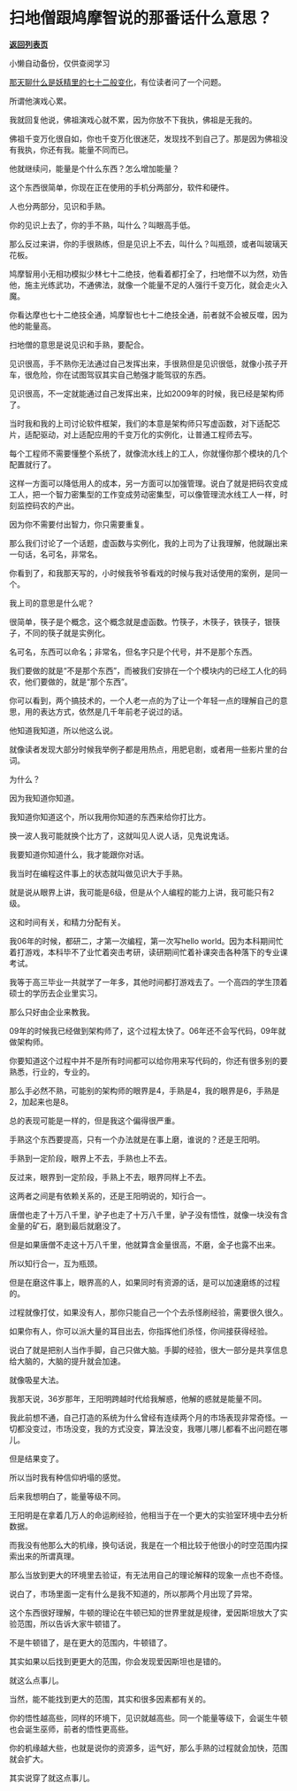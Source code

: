 # 扫地僧跟鸠摩智说的那番话什么意思？

[**返回列表页**](/gzh/记忆承载3)

小懒自动备份，仅供查阅学习

[那天聊什么是妖精里的七十二般变化](http://mp.weixin.qq.com/s?__biz=MzU0MjYwNDU2Mw==&mid=2247510150&idx=1&sn=34561cb2fe9c8b31b10aa5449306109a&chksm=fb1ac4facc6d4dec40d8b01cccd2ef322b0599148cc280b75d67e8d298d48af2efe80e822599&scene=21#wechat_redirect)，有位读者问了一个问题。  

所谓他演戏心累。

我就回复他说，佛祖演戏心就不累，因为你放不下我执，佛祖是无我的。

佛祖千变万化很自如，你也千变万化很迷茫，发现找不到自己了。那是因为佛祖没有我执，你还有我。能量不同而已。

他就继续问，能量是个什么东西？怎么增加能量？  

这个东西很简单，你现在正在使用的手机分两部分，软件和硬件。  

人也分两部分，见识和手熟。

你的见识上去了，你的手不熟，叫什么？叫眼高手低。  

那么反过来讲，你的手很熟练，但是见识上不去，叫什么？叫瓶颈，或者叫玻璃天花板。  

鸠摩智用小无相功模拟少林七十二绝技，他看着都打全了，扫地僧不以为然，劝告他，施主光练武功，不通佛法，就像一个能量不足的人强行千变万化，就会走火入魔。  

你看达摩也七十二绝技全通，鸠摩智也七十二绝技全通，前者就不会被反噬，因为他的能量高。  

扫地僧的意思是说见识和手熟，要配合。  

见识很高，手不熟你无法通过自己发挥出来，手很熟但是见识很低，就像小孩子开车，很危险，你在试图驾驭其实自己勉强才能驾驭的东西。  

见识很高，不一定就能通过自己发挥出来，比如2009年的时候，我已经是架构师了。  

当时我和我的上司讨论软件框架，我们的本意是架构师只写虚函数，对下适配芯片，适配驱动，对上适配应用的千变万化的实例化，让普通工程师去写。

每个工程师不需要懂整个系统了，就像流水线上的工人，你就懂你那个模块的几个配置就行了。  

这样一方面可以降低用人的成本，另一方面可以加强管理。说白了就是把码农变成工人，把一个智力密集型的工作变成劳动密集型，可以像管理流水线工人一样，时刻监控码农的产出。

因为你不需要付出智力，你只需要重复。  

那么我们讨论了一个话题，虚函数与实例化，我的上司为了让我理解，他就蹦出来一句话，名可名，非常名。

你看到了，和我那天写的，小时候我爷爷看戏的时候与我对话使用的案例，是同一个。  

我上司的意思是什么呢？  

很简单，筷子是个概念，这个概念就是虚函数。竹筷子，木筷子，铁筷子，银筷子，不同的筷子就是实例化。  

名可名，东西可以命名；非常名，但名字只是个代号，并不是那个东西。

我们要做的就是“不是那个东西”，而被我们安排在一个个模块内的已经工人化的码农，他们要做的，就是“那个东西”。

你可以看到，两个搞技术的，一个人老一点的为了让一个年轻一点的理解自己的意思，用的表达方式，依然是几千年前老子说过的话。

他知道我知道，所以他这么说。

就像读者发现大部分时候我举例子都是用热点，用肥皂剧，或者用一些影片里的台词。

为什么？

因为我知道你知道。

我知道你知道这个，所以我用你知道的东西来给你打比方。

换一波人我可能就换个比方了，这就叫见人说人话，见鬼说鬼话。

我要知道你知道什么，我才能跟你对话。

我当时在编程这件事上的状态就叫做见识大于手熟。

就是说从眼界上讲，我可能是6级，但是从个人编程的能力上讲，我可能只有2级。

这和时间有关，和精力分配有关。

我06年的时候，都研二，才第一次编程，第一次写hello
world。因为本科期间忙着打游戏，本科毕不了业忙着突击考研，读研期间忙着补课突击各种落下的专业课考试。

我等于高三毕业一共就学了一年多，其他时间都打游戏去了。一个高四的学生顶着硕士的学历去企业里实习。

那么只好由企业来教我。

09年的时候我已经做到架构师了，这个过程太快了。06年还不会写代码，09年就做架构师。  

你要知道这个过程中并不是所有时间都可以给你用来写代码的，你还有很多别的要熟悉，行业的，专业的。

那么手必然不熟，可能别的架构师的眼界是4，手熟是4，我的眼界是6，手熟是2，加起来也是8。

总的表现可能是一样的，但是我这个偏得很严重。

手熟这个东西要提高，只有一个办法就是在事上磨，谁说的？还是王阳明。

手熟到一定阶段，眼界上不去，手熟也上不去。

反过来，眼界到一定阶段，手熟上不去，眼界同样上不去。

这两者之间是有依赖关系的，还是王阳明说的，知行合一。

唐僧也走了十万八千里，驴子也走了十万八千里，驴子没有悟性，就像一块没有含金量的矿石，磨到最后就磨没了。

但是如果唐僧不走这十万八千里，他就算含金量很高，不磨，金子也露不出来。  

所以知行合一，互为瓶颈。

但是在磨这件事上，眼界高的人，如果同时有资源的话，是可以加速磨练的过程的。

过程就像打仗，如果没有人，那你只能自己一个个去杀怪刷经验，需要很久很久。  

如果你有人，你可以派大量的耳目出去，你指挥他们杀怪，你间接获得经验。

说白了就是把别人当作手脚，自己只做大脑。手脚的经验，很大一部分是共享信息给大脑的，大脑的提升就会加速。  

就像吸星大法。  

我那天说，36岁那年，王阳明跨越时代给我解惑，他解的惑就是能量不同。  

我此前想不通，自己打造的系统为什么曾经有连续两个月的市场表现非常奇怪。一切都没变过，市场没变，我的方式没变，算法没变，我哪儿哪儿都看不出问题在哪儿。

但是结果变了。

所以当时我有种信仰坍塌的感觉。  

后来我想明白了，能量等级不同。  

王阳明是在拿着几万人的命运刷经验，他相当于在一个更大的实验室环境中去分析数据。  

而我没有他那么大的机缘，换句话说，我是在一个相比较于他很小的时空范围内探索出来的所谓真理。  

那么当放到更大的环境里去验证，有无法用自己的理论解释的现象一点也不奇怪。

说白了，市场里面一定有什么是我不知道的，所以那两个月出现了异常。

这个东西很好理解，牛顿的理论在牛顿已知的世界里就是规律，爱因斯坦放大了实验范围，所以告诉大家牛顿错了。  

不是牛顿错了，是在更大的范围内，牛顿错了。

其实如果以后找到更更大的范围，你会发现爱因斯坦也是错的。

就这么点事儿。

当然，能不能找到更大的范围，其实和很多因素都有关的。

你的悟性越高些，同样的环境下，见识就越高些。同一个能量等级下，会诞生牛顿也会诞生巫师，前者的悟性更高些。

你的机缘越大些，也就是说你的资源多，运气好，那么手熟的过程就会加快，范围就会扩大。

其实说穿了就这点事儿。

